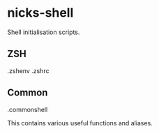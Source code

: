 nicks-shell
===========

Shell initialisation scripts.

ZSH
---
.zshenv
.zshrc

Common
------
.commonshell

This contains various useful functions and aliases.